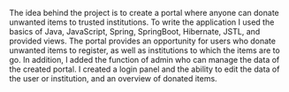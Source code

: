 The idea behind the project is to create a portal where anyone can donate unwanted items to trusted institutions. To write the application I used the basics of Java, JavaScript, Spring, SpringBoot, Hibernate, JSTL, and provided views. The portal provides an opportunity for users who donate unwanted items to register, as well as institutions to which the items are to go.
In addition, I added the function of admin who can manage the data of the created portal. I created a login panel and the ability to edit the data of the user or institution, and an overview of donated items.
